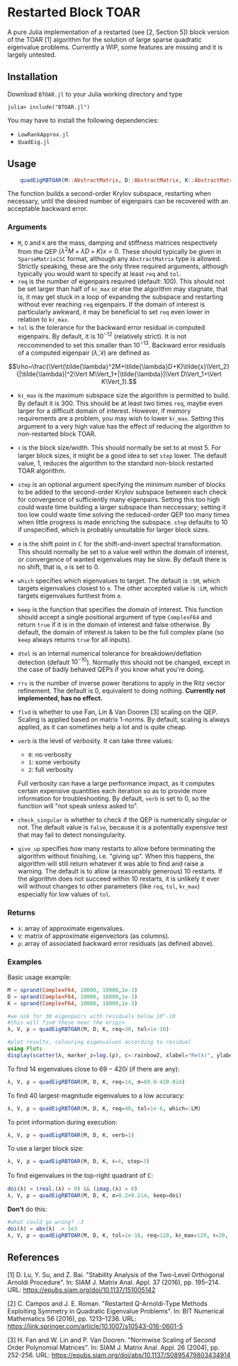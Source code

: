 # Restarted Block TOAR
A pure Julia implementation of a restarted (see [2, Section 5]) block version of the TOAR [1] algorithm for the solution of large sparse quadratic eigenvalue problems. Currently a WIP, some features are missing and it is largely untested.

## Installation
Download `BTOAR.jl` to your Julia working directory and type
```julia-repl
julia> include("BTOAR.jl")
```
You may have to install the following dependencies:
  - `LowRankApprox.jl`
  - `QuadEig.jl`

## Usage
```julia
    quadEigRBTOAR(M::AbstractMatrix, D::AbstractMatrix, K::AbstractMatrix; req::Int=100, tol::Float64=1e-12, kℓ_max::Int, ℓ::Int, step::Int=10, σ::Union{Float64,ComplexF64}=0.0+0.0im, which::Symbol=:SM, keep::Function=every, dtol::Float64=1e-10, rrv::Int=0, flvd::Bool=true, verb::Int=0, check_singular::Bool=false, give_up::Int=10)
```
The function builds a second-order Krylov subspace, restarting when necessary, until the desired number of eigenpairs can be recovered with an acceptable backward error.

### Arguments
  - `M`, `D` and `K` are the mass, damping and stiffness matrices respectively from the QEP $(\lambda^2M+\lambda D+K)x=0$. These should typically be given in `SparseMatrixCSC` format, although any `AbstractMatrix` type is allowed. Strictly speaking, these are the only three required arguments, although typically you would want to specify at least `req` and `tol`.
  - `req` is the number of eigenpairs required (default: 100). This should not be set larger than half of `kℓ_max` or else the algorithm may stagnate, that is, it may get stuck in a loop of expanding the subspace and restarting without ever reaching `req` eigenpairs. If the domain of interest is particularly awkward, it may be beneficial to set `req` even lower in relation to `kℓ_max`.
  - `tol` is the tolerance for the backward error residual in computed eigenpairs. By default, it is $10^{-12}$ (relatively strict). It is not reccommended to set this smaller than $10^{-13}$. Backward error residuals of a computed eigenpair $(\tilde{\lambda},\tilde{x})$ are defined as

$$\rho=\frac{\Vert(\tilde{\lambda}^2M+\tilde{\lambda}D+K)\tilde{x}\Vert_2}{|\tilde{\lambda}|^2\Vert M\Vert_1+|\tilde{\lambda}|\Vert D\Vert_1+\Vert K\Vert_1}.$$

  - `kℓ_max` is the maximum subspace size the algorithm is permitted to build. By default it is 300. This should be at least two times `req`, maybe even larger for a difficult domain of interest. However, if memory requirements are a problem, you may wish to lower `kℓ_max`. Setting this argument to a very high value has the effect of reducing the algorithm to non-restarted block TOAR.
  - `ℓ` is the block size/width. This should normally be set to at most 5. For larger block sizes, it might be a good idea to set `step` lower. The default value, 1, reduces the algorithm to the standard non-block restarted TOAR algorithm.
  - `step` is an optional argument specifying the minimum number of blocks to be added to the second-order Krylov subspace between each check for convergence of sufficiently many eigenpairs. Setting this too high could waste time building a larger subspace than neccessary; setting it too low could waste time solving the reduced-order QEP too many times when little progress is made enriching the subspace. `step` defaults to 10 if unspecified, which is probably unsuitable for larger block sizes.
  - `σ` is the shift point in $\mathbb{C}$ for the shift-and-invert spectral transformation. This should normally be set to a value well within the domain of interest, or convergence of wanted eigenvalues may be slow. By default there is no shift, that is, `σ` is set to 0.
  - `which` specifies which eigenvalues to target. The default is `:SM`, which targets eigenvalues closest to `σ`. The other accepted value is `:LM`, which targets eigenvalues furthest from `σ`.
  - `keep` is the function that specifies the domain of interest. This function should accept a single positional argument of type `ComplexF64` and return `true` if it is in the domain of interest and false otherwise. By default, the domain of interest is taken to be the full complex plane (so `keep` always returns `true` for all inputs).
  - `dtol` is an internal numerical tolerance for breakdown/deflation detection (default $10^{-10}$). Normally this should not be changed, except in the case of badly behaved QEPs if you know what you're doing.
  - `rrv` is the number of inverse power iterations to apply in the Ritz vector refinement. The default is 0, equivalent to doing nothing. **Currently not implemented, has no effect.**
  - `flvd` is whether to use Fan, Lin & Van Dooren [3] scaling on the QEP. Scaling is applied based on matrix 1-norms. By default, scaling is always applied, as it can sometimes help a lot and is quite cheap.
  - `verb` is the level of verbosity. It can take three values:
    - `0`: no verbosity
    - `1`: some verbosity
    - `2`: full verbosity

    Full verbosity can have a large performance impact, as it computes certain expensive quantities each iteration so as to provide more information for troubleshooting. By default, `verb` is set to 0, so the function will "not speak unless asked to".
  - `check_singular` is whether to check if the QEP is numerically singular or not. The default value is `false`, because it is a potentially expensive test that may fail to detect nonsingularity.
  - `give_up` specifies how many restarts to allow before terminating the algorithm without finishing, i.e. "giving up". When this happens, the algorithm will still return whatever it was able to find and raise a warning. The default is to allow (a reasonably generous) 10 restarts. If the algorithm does not succeed within 10 restarts, it is unlikely it ever will without changes to other parameters (like `req`, `tol`, `kℓ_max`) especially for low values of `tol`.

### Returns
  - `λ`: array of approximate eigenvalues.
  - `V`: matrix of approximate eigenvectors (as columns).
  - `ρ`: array of associated backward error residuals (as defined above).

### Examples
Basic usage example:
```julia
M = sprand(ComplexF64, 10000, 10000,1e-3)
D = sprand(ComplexF64, 10000, 10000,1e-3)
K = sprand(ComplexF64, 10000, 10000,1e-3)

#we ask for 30 eigenpairs with residuals below 10^-10
#this will find those near the origin
λ, V, ρ = quadEigRBTOAR(M, D, K, req=30, tol=1e-10)

#plot results, colouring eigenvalues according to residual
using Plots
display(scatter(λ, marker_z=log.(ρ), c=:rainbow2, xlabel="Re(λ)", ylabel="Im(λ)", legend=false))
```
To find 14 eigenvalues close to $69-420i$ (if there are any):
```julia
λ, V, ρ = quadEigRBTOAR(M, D, K, req=14, σ=69.0-420.0im)
```
To find 40 largest-magnitude eigenvalues to a low accuracy:
```julia
λ, V, ρ = quadEigRBTOAR(M, D, K, req=40, tol=1e-6, which=:LM)
```
To print information during execution:
```julia
λ, V, ρ = quadEigRBTOAR(M, D, K, verb=1)
```
To use a larger block size:
```julia
λ, V, ρ = quadEigRBTOAR(M, D, K, ℓ=4, step=3)
```
To find eigenvalues in the top-right quadrant of $\mathbb{C}$:
```julia
doi(λ) = (real.(λ) > 0) && (imag.(λ) > 0)
λ, V, ρ = quadEigRBTOAR(M, D, K, σ=0.2+0.2im, keep=doi)
```
**Don't** do this:
```julia
#what could go wrong? :3
doi(λ) = abs(λ) .> 1e3
λ, V, ρ = quadEigRBTOAR(M, D, K, tol=1e-16, req=120, kℓ_max=120, ℓ=20, dtol=1e-3, keep=doi)
```

## References
[1] D. Lu, Y. Su, and Z. Bai. "Stability Analysis of the Two-Level Orthogonal Arnoldi Procedure". In: SIAM J. Matrix Anal. Appl. 37 (2016), pp. 195–214. URL: https://epubs.siam.org/doi/10.1137/151005142

[2] C. Campos and J. E. Roman. "Restarted Q-Arnoldi-Type Methods Exploiting Symmetry in Quadratic Eigenvalue Problems". In: BIT Numerical Mathematics 56 (2016), pp. 1213–1236. URL: https://link.springer.com/article/10.1007/s10543-016-0601-5

[3] H. Fan and W. Lin and P. Van Dooren. "Normwise Scaling of Second Order Polynomial Matrices". In: SIAM J. Matrix Anal. Appl. 26 (2004), pp. 252-256. URL: https://epubs.siam.org/doi/abs/10.1137/S0895479803434914
